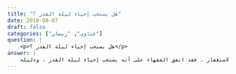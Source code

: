 ```yaml
---
title: "هل يستحب إحياء ليلة القدر ؟"
date: 2010-08-07
draft: false
categories: ["فتاوى", "رمضان"]
question: |
    <p>هل يستحب إحياء ليلة القدر ؟</p>
answer: |
    يندب إحياء ليلة القدر بالصلاة ، وقراءة القرآن ، والذكر ، والدعاء ، والأعمال الصالحة ، وأن يكثر فيها من الدعاء والاستغفار ، فقد اتفق الفقهاء على أنه يستحب إحياء ليلة القدر ، ودليله : <BR>الدليل الأول : عَنْ أَبِي هُرَيْرَةَ   رضي الله عنه   عَنِ النَّبِيِّ صلى الله عليه وسلم قَالَ : (( مَنْ قَامَ لَيْلَةَ الْقَدْرِ إِيمَانًا وَاحْتِسَابًا غُفِرَ لَهُ مَا تَقَدَّمَ مِنْ ذَنْبِهِ   ))( رواه البخاري رقم الحديث (1802) ، ومسلم رقم الحديث (1268)) . <BR>الدليل الثاني : عَنْ عَائِشَةَ   رضي الله عنها   قَالَتْ : ((كَانَ رَسُولُ اللهِ صلى الله عليه وسلم إِذَا دَخَلَ الْعَشْرُ أَحْيَا اللَّيْلَ ، وَأَيْقَظَ أَهْلَهُ ، وَجَدَّ ، وَشَدَّ الْمِئْزَرَ ))(رواه البخاري في فضل ليلة القدر /باب الْعَمَلِ فِي الْعَشْرِ الأَوَاخِرِ مِنْ رَمَضَانَ  رقم الحديث (1920) ، ومسلم في الاعتكاف /باب الاِجْتِهَادِ فِي الْعَشْرِ الأَوَاخِرِ مِنْ شَهْرِ رَمَضَانَ رقم الحديث (2844) واللفظ له  ) . <BR>قال ابن بطال في شرح البخاري (4/159)  : (إنما فعل ذلك عليه السلام ؛ لأنه أخبر أن ليلة القدر في العشر الأواخر ، فَسَنَّ لأمته الأخذ بالأحوط في طلبها في العشر كله لئلا تفوت ، إذ يمكن أن يكون الشهر ناقصًا وأن يكون كاملا ، فمن أحيا ليال العشر كلّها لم يفته منها شفع ولا وتر ، ولو أعلم الله عباده أن في ليالي السنة كلّها مثل هذه الليلة لوجب عليهم أن يحيوا الليالي كلّها في طلبها ، فذلك يسير في جنب طلب غفرانه ، والنجاة من عذابه ، فرفق تعالى بعباده وجعل هذه الليلة الشريفة موجودة في عشر ليال ؛ ليدركها أهل الضعف وأهل الفتور في العمل ، مَنًّا من الله ورحمة) . <BR>والله أعلم . <BR>ينظر : مراقي الفلاح ص (218) ، وفتح الباري (4/255-270) ، ودليل الفالحين (3/646) ، والمجموع (6/446) ، والموسوعة الفقهية (35/362) .
---
```


